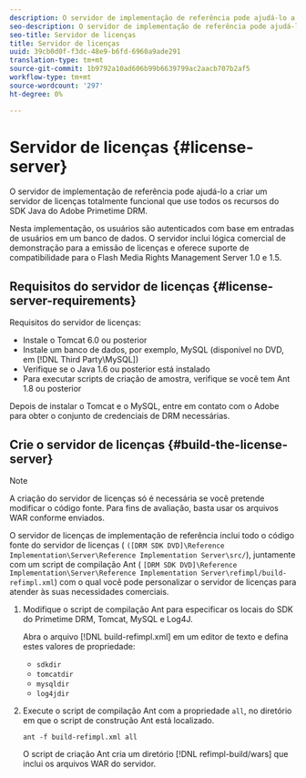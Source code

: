 ```yaml
---
description: O servidor de implementação de referência pode ajudá-lo a criar um servidor de licenças totalmente funcional que use todos os recursos do SDK Java do Adobe Primetime DRM.
seo-description: O servidor de implementação de referência pode ajudá-lo a criar um servidor de licenças totalmente funcional que use todos os recursos do SDK Java do Adobe Primetime DRM.
seo-title: Servidor de licenças
title: Servidor de licenças
uuid: 39cb0d0f-f3dc-48e9-b6fd-6960a9ade291
translation-type: tm+mt
source-git-commit: 1b9792a10ad606b99b6639799ac2aacb707b2af5
workflow-type: tm+mt
source-wordcount: '297'
ht-degree: 0%

---
```



# Servidor de licenças {#license-server}

O servidor de implementação de referência pode ajudá-lo a criar um servidor de licenças totalmente funcional que use todos os recursos do SDK Java do Adobe Primetime DRM.

Nesta implementação, os usuários são autenticados com base em entradas de usuários em um banco de dados. O servidor inclui lógica comercial de demonstração para a emissão de licenças e oferece suporte de compatibilidade para o Flash Media Rights Management Server 1.0 e 1.5.

## Requisitos do servidor de licenças {#license-server-requirements}

Requisitos do servidor de licenças:

* Instale o Tomcat 6.0 ou posterior
* Instale um banco de dados, por exemplo, MySQL (disponível no DVD, em [!DNL Third Party\MySQL])
* Verifique se o Java 1.6 ou posterior está instalado
* Para executar scripts de criação de amostra, verifique se você tem Ant 1.8 ou posterior

Depois de instalar o Tomcat e o MySQL, entre em contato com o Adobe para obter o conjunto de credenciais de DRM necessárias.

## Crie o servidor de licenças {#build-the-license-server}

>[!NOTE]
>
>A criação do servidor de licenças só é necessária se você pretende modificar o código fonte. Para fins de avaliação, basta usar os arquivos WAR conforme enviados.

O servidor de licenças de implementação de referência inclui todo o código fonte do servidor de licenças ( `([DRM SDK DVD]\Reference Implementation\Server\Reference Implementation Server\src/`), juntamente com um script de compilação Ant ( `[DRM SDK DVD]\Reference Implementation\Server\Reference Implementation Server\refimpl/build-refimpl.xml`) com o qual você pode personalizar o servidor de licenças para atender às suas necessidades comerciais.

1. Modifique o script de compilação Ant para especificar os locais do SDK do Primetime DRM, Tomcat, MySQL e Log4J.

   Abra o arquivo [!DNL build-refimpl.xml] em um editor de texto e defina estes valores de propriedade:

   * `sdkdir`
   * `tomcatdir`
   * `mysqldir`
   * `log4jdir`

1. Execute o script de compilação Ant com a propriedade `all`, no diretório em que o script de construção Ant está localizado.

   ```
   ant -f build-refimpl.xml all
   ```

   O script de criação Ant cria um diretório [!DNL refimpl-build/wars] que inclui os arquivos WAR do servidor.
